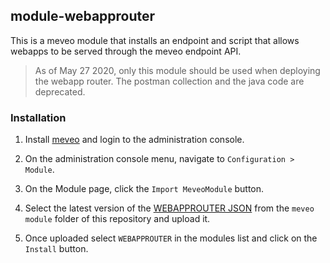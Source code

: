 ## module-webapprouter
This is a meveo module that installs an endpoint and script that allows webapps to be served through the meveo endpoint API.

>As of May 27 2020, only this module should be used when deploying the webapp router. The postman collection and the java code are deprecated.

### Installation

1. Install [meveo](https://github.com/meveo-org/install) and login to the administration console.

2. On the administration console menu, navigate to `Configuration > Module`.

3. On the Module page, click the `Import MeveoModule` button.

4. Select the latest version of the [WEBAPPROUTER JSON](https://github.com/meveo-org/module-webapprouter/tree/master/meveo%20module) from the `meveo module` folder of this repository and upload it.

5. Once uploaded select `WEBAPPROUTER` in the modules list and click on the `Install` button.
